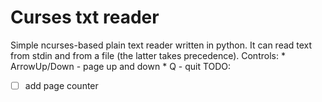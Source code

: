 # Curses txt reader
Simple ncurses-based plain text reader written in python.
It can read text from stdin and from a file (the latter takes precedence).
Controls:
    * ArrowUp/Down - page up and down
    * Q - quit
TODO:
- [ ] add page counter
